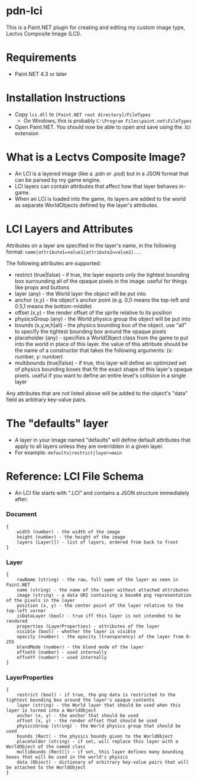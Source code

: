 # pdn-lci
This is a Paint.NET plugin for creating and editing my custom image type, Lectvs Composite Image (LCI).

# Requirements
- Paint.NET 4.3 or later

# Installation Instructions
- Copy `lci.dll` to `[Paint.NET root directory]/FileTypes`
  - On Windows, this is probably `C:\Program Files\paint.net\FileTypes`
- Open Paint.NET. You should now be able to open and save using the .lci extension

# What is a Lectvs Composite Image?
- An LCI is a layered image (like a .pdn or .psd) but in a JSON format that can be parsed by my game engine.
- LCI layers can contain attributes that affect how that layer behaves in-game.
- When an LCI is loaded into the game, its layers are added to the world as separate WorldObjects defined by the layer's attributes.

# LCI Layers and Attributes
Attributes on a layer are specified in the layer's name, in the following format: `name|attribute1=value1|attribute2=value2|...`

The following attributes are supported:
- restrict (true|false) - if true, the layer exports only the tightest bounding box surrounding all of the opaque pixels in the image. useful for things like props and buttons
- layer (any) - the World layer the object will be put into
- anchor (x,y) - the object's anchor point (e.g. 0,0 means the top-left and 0.5,1 means the bottom-middle)
- offset (x,y) - the render offset of the sprite relative to its position
- physicsGroup (any) - the World physics group the object will be put into
- bounds (x,y,w,h|all) - the physics bounding box of the object. use "all" to specify the tightest bounding box around the opaque pixels
- placeholder (any) - specifies a WorldObject class from the game to put into the world in place of this layer. the value of this attribute should be the name of a constructor that takes the following arguments: (x: number, y: number)
- multibounds (true|false) - if true, this layer will define an optimized set of physics bounding boxes that fit the exact shape of this layer's opaque pixels. useful if you want to define an entire level's collision in a single layer

Any attributes that are not listed above will be added to the object's "data" field as arbitrary key-value pairs.

# The "defaults" layer
- A layer in your image named "defaults" will define default attributes that apply to all layers unless they are overridden in a given layer.
- For example: `defaults|restrict|layer=main`

# Reference: LCI File Schema
- An LCI file starts with ".LCI" and contains a JSON structure immediately after:

### Document
```
{
    width (number) - the width of the image
    height (number) - the height of the image
    layers (Layer[]) - list of layers, ordered from back to front
}
```

### Layer
```
{
    rawName (string) - the raw, full name of the layer as seen in Paint.NET
    name (string) - the name of the layer without attached attributes
    image (string) - a data URI containing a base64 png representation of the pixels in the layer
    position (x, y) - the center point of the layer relative to the top-left corner
    isDataLayer (bool) - true iff this layer is not intended to be rendered
    properties (LayerProperties) - attributes of the layer
    visible (bool) - whether the layer is visible
    opacity (number) - the opacity (transparency) of the layer from 0-255
    blendMode (number) - the blend mode of the layer
    offsetX (number) - used internally
    offsetY (number) - used internally
}
```

### LayerProperties
```
{
    restrict (bool) - if true, the png data is restricted to the tightest bounding box around the layer's opaque contents
    layer (string) - the World layer that should be used when this layer is turned into a WorldObject
    anchor (x, y) - the anchor that should be used
    offset (x, y) - the render offset that should be used
    physicsGroup (string) - the World physics group that should be used
    bounds (Rect) - the physics bounds given to the WorldObject
    placeholder (string) - if set, will replace this layer with a WorldObject of the named class
    multiBounds (Rect[]) - if set, this layer defines many bounding boxes that will be used in the world's physics
    data (Object) - dictionary of arbitrary key-value pairs that will be attached to the WorldObject
}
```